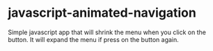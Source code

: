 # javascript-animated-navigation

Simple javascript app that will shrink the menu when you click on the button. It will expand the menu if press on the button again.
